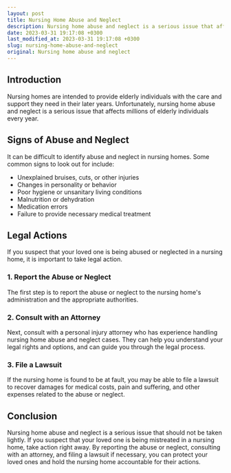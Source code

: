 ```yaml
---
layout: post
title: Nursing Home Abuse and Neglect
description: Nursing home abuse and neglect is a serious issue that affects millions of elderly individuals every year. Learn about the signs of abuse and neglect and what legal actions can be taken to protect your loved one.
date: 2023-03-31 19:17:08 +0300
last_modified_at: 2023-03-31 19:17:08 +0300
slug: nursing-home-abuse-and-neglect
original: Nursing home abuse and neglect
---
```

## Introduction
Nursing homes are intended to provide elderly individuals with the care and support they need in their later years. Unfortunately, nursing home abuse and neglect is a serious issue that affects millions of elderly individuals every year. 

## Signs of Abuse and Neglect
It can be difficult to identify abuse and neglect in nursing homes. Some common signs to look out for include:

- Unexplained bruises, cuts, or other injuries
- Changes in personality or behavior
- Poor hygiene or unsanitary living conditions
- Malnutrition or dehydration
- Medication errors
- Failure to provide necessary medical treatment

## Legal Actions
If you suspect that your loved one is being abused or neglected in a nursing home, it is important to take legal action. 

### 1. Report the Abuse or Neglect
The first step is to report the abuse or neglect to the nursing home's administration and the appropriate authorities. 

### 2. Consult with an Attorney
Next, consult with a personal injury attorney who has experience handling nursing home abuse and neglect cases. They can help you understand your legal rights and options, and can guide you through the legal process.

### 3. File a Lawsuit
If the nursing home is found to be at fault, you may be able to file a lawsuit to recover damages for medical costs, pain and suffering, and other expenses related to the abuse or neglect.

## Conclusion
Nursing home abuse and neglect is a serious issue that should not be taken lightly. If you suspect that your loved one is being mistreated in a nursing home, take action right away. By reporting the abuse or neglect, consulting with an attorney, and filing a lawsuit if necessary, you can protect your loved ones and hold the nursing home accountable for their actions.